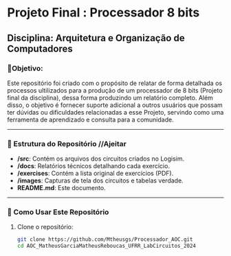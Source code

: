 # Projeto Final : Processador 8 bits

## Disciplina: Arquitetura e Organização de Computadores

### 🎯Objetivo:

Este repositório foi criado com o propósito de relatar de forma detalhada os processos ultilizados para a produção de um processador de 8 bits (Projeto final da disciplina), dessa forma produzindo um relatório completo. Além disso, o objetivo é fornecer suporte adicional a outros usuários que possam ter dúvidas ou dificuldades relacionadas a esse Projeto, servindo como uma ferramenta de aprendizado e consulta para a comunidade.


----

### 📂 Estrutura do Repositório //Ajeitar

- **/src**: Contém os arquivos dos circuitos criados no Logisim.
- **/docs**: Relatórios técnicos detalhando cada exercício.
- **/exercises**: Contém a lista original de exercícios (PDF).
- **/images**: Capturas de tela dos circuitos e tabelas verdade.
- **README.md**: Este documento.

---

### 📖 Como Usar Este Repositório

1. Clone o repositório:
   ```bash
   git clone https://github.com/Mtheusgs/Processador_AOC.git
   cd AOC_MatheusGarciaMatheusReboucas_UFRR_LabCircuitos_2024
   ```
